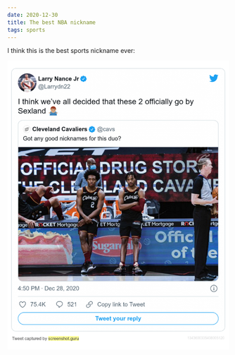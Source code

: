 ```yaml
---
date: 2020-12-30
title: The best NBA nickname
tags: sports
---
```


I think this is the best sports nickname ever:

![sexland](https://raw.githubusercontent.com/muneer78/muneer78.github.io/master/images/sexland.png)
 
